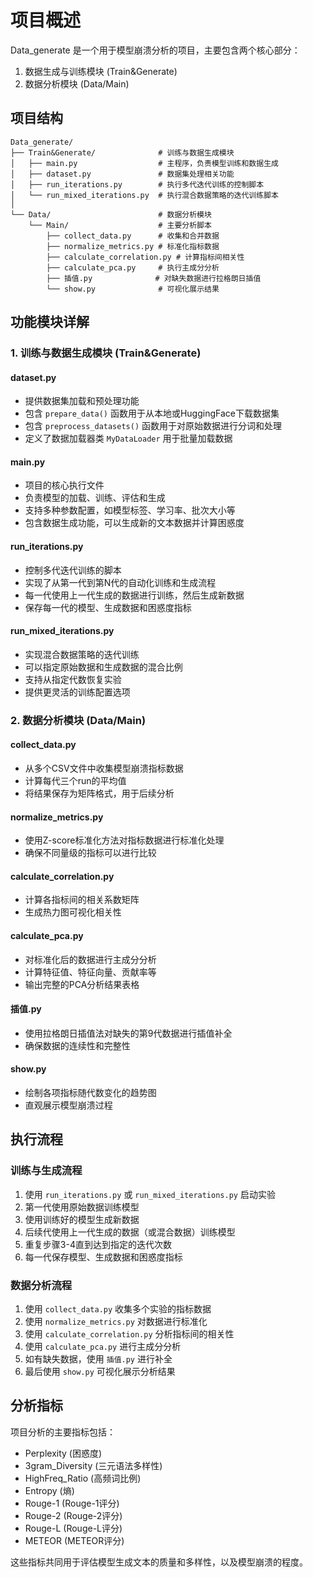 # 项目概述
Data_generate 是一个用于模型崩溃分析的项目，主要包含两个核心部分：
1. 数据生成与训练模块 (Train&Generate)
2. 数据分析模块 (Data/Main)

## 项目结构

```
Data_generate/
├── Train&Generate/              # 训练与数据生成模块
│   ├── main.py                  # 主程序，负责模型训练和数据生成
│   ├── dataset.py               # 数据集处理相关功能
│   ├── run_iterations.py        # 执行多代迭代训练的控制脚本
│   └── run_mixed_iterations.py  # 执行混合数据策略的迭代训练脚本
│
└── Data/                        # 数据分析模块
    └── Main/                    # 主要分析脚本
        ├── collect_data.py      # 收集和合并数据
        ├── normalize_metrics.py # 标准化指标数据
        ├── calculate_correlation.py # 计算指标间相关性
        ├── calculate_pca.py     # 执行主成分分析
        ├── 插值.py              # 对缺失数据进行拉格朗日插值
        └── show.py              # 可视化展示结果
```

## 功能模块详解

### 1. 训练与数据生成模块 (Train&Generate)

#### dataset.py
- 提供数据集加载和预处理功能
- 包含 `prepare_data()` 函数用于从本地或HuggingFace下载数据集
- 包含 `preprocess_datasets()` 函数用于对原始数据进行分词和处理
- 定义了数据加载器类 `MyDataLoader` 用于批量加载数据

#### main.py
- 项目的核心执行文件
- 负责模型的加载、训练、评估和生成
- 支持多种参数配置，如模型标签、学习率、批次大小等
- 包含数据生成功能，可以生成新的文本数据并计算困惑度

#### run_iterations.py
- 控制多代迭代训练的脚本
- 实现了从第一代到第N代的自动化训练和生成流程
- 每一代使用上一代生成的数据进行训练，然后生成新数据
- 保存每一代的模型、生成数据和困惑度指标

#### run_mixed_iterations.py
- 实现混合数据策略的迭代训练
- 可以指定原始数据和生成数据的混合比例
- 支持从指定代数恢复实验
- 提供更灵活的训练配置选项

### 2. 数据分析模块 (Data/Main)

#### collect_data.py
- 从多个CSV文件中收集模型崩溃指标数据
- 计算每代三个run的平均值
- 将结果保存为矩阵格式，用于后续分析

#### normalize_metrics.py
- 使用Z-score标准化方法对指标数据进行标准化处理
- 确保不同量级的指标可以进行比较

#### calculate_correlation.py
- 计算各指标间的相关系数矩阵
- 生成热力图可视化相关性

#### calculate_pca.py
- 对标准化后的数据进行主成分分析
- 计算特征值、特征向量、贡献率等
- 输出完整的PCA分析结果表格

#### 插值.py
- 使用拉格朗日插值法对缺失的第9代数据进行插值补全
- 确保数据的连续性和完整性

#### show.py
- 绘制各项指标随代数变化的趋势图
- 直观展示模型崩溃过程

## 执行流程

### 训练与生成流程
1. 使用 `run_iterations.py` 或 `run_mixed_iterations.py` 启动实验
2. 第一代使用原始数据训练模型
3. 使用训练好的模型生成新数据
4. 后续代使用上一代生成的数据（或混合数据）训练模型
5. 重复步骤3-4直到达到指定的迭代次数
6. 每一代保存模型、生成数据和困惑度指标

### 数据分析流程
1. 使用 `collect_data.py` 收集多个实验的指标数据
2. 使用 `normalize_metrics.py` 对数据进行标准化
3. 使用 `calculate_correlation.py` 分析指标间的相关性
4. 使用 `calculate_pca.py` 进行主成分分析
5. 如有缺失数据，使用 `插值.py` 进行补全
6. 最后使用 `show.py` 可视化展示分析结果

## 分析指标

项目分析的主要指标包括：
- Perplexity (困惑度)
- 3gram_Diversity (三元语法多样性)
- HighFreq_Ratio (高频词比例)
- Entropy (熵)
- Rouge-1 (Rouge-1评分)
- Rouge-2 (Rouge-2评分)
- Rouge-L (Rouge-L评分)
- METEOR (METEOR评分)

这些指标共同用于评估模型生成文本的质量和多样性，以及模型崩溃的程度。